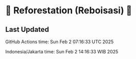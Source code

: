 
# 🌳 Reforestation (Reboisasi) 🌲

## Last Updated

GitHub Actions time: Sun Feb  2 07:16:33 UTC 2025

Indonesia/Jakarta time: Sun Feb  2 14:16:33 WIB 2025
